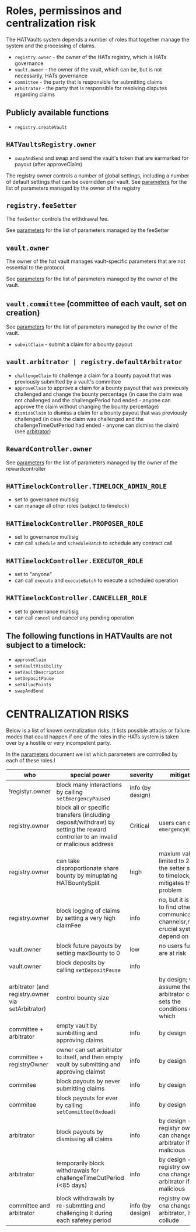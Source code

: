# Roles, permissinos and centralization risk

The HATVaults system depends a number of roles that together manage the system and the processing of claims.

- `registry.owner` - the owner of the HATs registry, which is HATs governance
- `vault.owner` - the owner of the vault, which can be, but is not necessarily, HATs governance
- `committee` - the party that is responsible for submitting claims
- `arbitrator` - the party that is responsible for resolving disputes regarding claims


## Publicly available functions

- `registry.createVault`

## `HATVaultsRegistry.owner`

- `swapAndSend` and swap and send the vauit's token that are earmarked for payout (after approveClaim)

The registry owner controls a number of global settings, including a number of default settings that can be overridden per vault. 
See [parameters](./parameters.md) for the list of parameters managed by the owner of the registry
## `registry.feeSetter`

The `feeSetter` controls the withdrawal fee. 

See [parameters](./parameters.md) for the list of parameters managed by the feeSetter



## `vault.owner`

The owner of the hat vault manages vault-specific parameters that are not essential to the protocol. 

See [parameters](./parameters.md) for the list of parameters managed by the owner of the vault. 


## `vault.committee` (committee of each vault, set on creation)

See [parameters](./parameters.md) for the list of parameters managed by the owner of the vault.

- `submitClaim` - submit a claim for a bounty payout


## `vault.arbitrator | registry.defaultArbitrator`

- `challengeClaim` to challenge a claim for a bounty payout that was previously submitted by a vault's committee
- `approveClaim` to approve a claim for a bounty payout that was previously challenged and change the bounty percentage (in case the claim was not challenged and the challengePeriod had ended - anyone can approve the claim without changing the bounty percentage)
- `dismissClaim` to dismiss a claim for a bounty payout that was previously challenged (in case the claim was challenged and the challengeTimeOutPeriod had ended - anyone can dismiss the claim)
(see [arbitrator](./arbitrator.md))



## `RewardController.owner`

See [parameters](./parameters.md) for the list of parameters managed by the owner of the rewardcontroller


## `HATTimelockController.TIMELOCK_ADMIN_ROLE`

- set to governance multisig
- can manage all other roles (subject to timelock)

## `HATTimelockController.PROPOSER_ROLE`

- set to governance multisig
- can call `schedule` and `scheduleBatch` to schedule any contract call

## `HATTimelockController.EXECUTOR_ROLE`

- set to "anyone"
- can call `execute` and `executeBatch` to execute a scheduled operation

## `HATTimelockController.CANCELLER_ROLE`

- set to governance multisig
- can call `cancel` and cancel any pending operation


## The following functions in HATVaults are **not** subject to a timelock:
  - `approveClaim`
  - `setVaultVisibility`
  - `setVaultDescription`
  - `setDepositPause`
  - `setAllocPoints`
  - `swapAndSend`


# CENTRALIZATION RISKS

Below is a list of known centralization risks. It lists possible attacks or failure modes that could happen if one of the roles in the HATs system is taken over by a hostile or very incompetent party. 



In the [parameters](./parameters.md) document we list which parameters are controlled by each of these roles.l

|who|special power|severity|mitigation|
|-|-|-|-|
!registyr.owner|block many interactions by calling `setEmergencyPaused`|info (by design)| 
|registry.owner|block all or specific transfers (including deposit/withdraw) by setting the reward controller to an invalid or malicious address|Critical|users can call `emergencyWithdraw`|
|registry.owner|can take disproportionate share bounty by minuplating HATBountySplit |high|maxium value is limited to 20%, the setter subject to timelock, which mitigates the problem|
|registry.owner|block logging of claims by setting a very high claimFee|info|no, but it is easy to find other communication channelsr,no crucial systems depend on that
|vault.owner|block future payouts by setting maxBounty to 0|low|no users funds are at risk 
|vault.owner|block deposits by calling `setDepositPause`|info|
|arbitrator (and registry.owner via setArbitrator)|control bounty size||by design; we assume the arbitrator contract sets the conditions on which |
| committee + arbitrator |empty vault by sumbitting and approving claims|info|by design|
| committee  + registryOwner |owner can set arbitrator to itself, and then empty vault by submitting and approving claimst|info|by design|
|commitee|block payouts by never submitting claims|info|by design|
|commitee|block payouts for ever by calling `setCommittee(0xdead)`|info|by design|
|arbitrator|block payouts by dismissing all claims|info|by design - registyr owner can change the arbitrator if it is malicious|
|arbitrator|temporarily block withdrawals for challengeTimeOutPeriod (<85 days)|info|by design - registry owner cna change the arbitrator if it is malicious|
|committee and arbitrator|block withdrawals by re-submtting and challenging it during each safetey period|info (by design)|registry owner cna change the arbitrator, if they collude